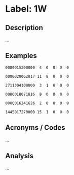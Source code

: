# Label: 1W

## Description

...

## Examples

```
0000015200000  4  0  0  0  0
```

```
0000020062017 11  8  0  0  0
```

```
2711304100000  3  1  0  0  0
```

```
0000018071816  9  0  0  0  0
```

```
0000016241626  2  0  0  0  0
```

```
1445017270000 15  1  0  0  0
```

## Acronyms / Codes

...

## Analysis

...
